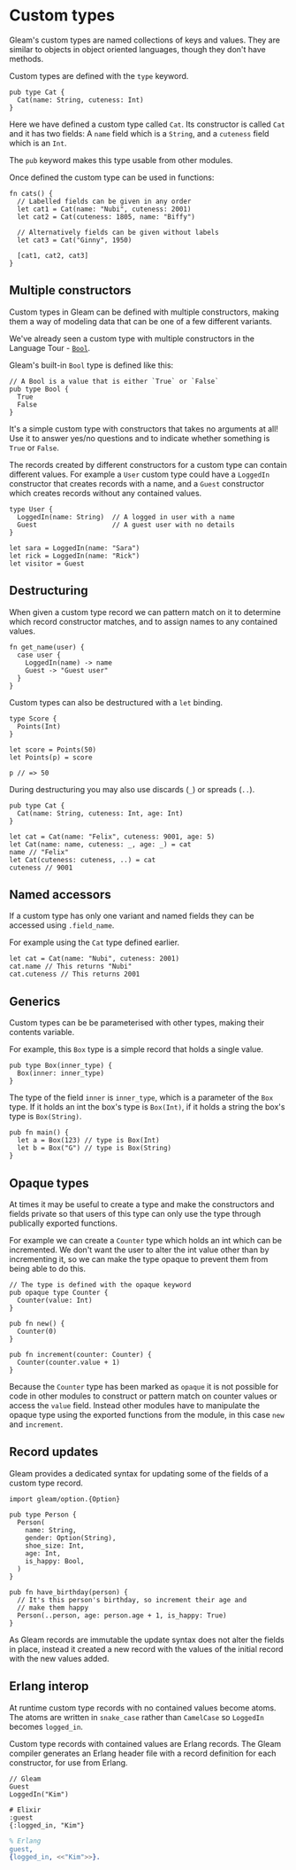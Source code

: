 # Custom types

Gleam's custom types are named collections of keys and values. They are
similar to objects in object oriented languages, though they don't have
methods.

Custom types are defined with the `type` keyword.

```gleam
pub type Cat {
  Cat(name: String, cuteness: Int)
}
```

Here we have defined a custom type called `Cat`. Its constructor is called
`Cat` and it has two fields: A `name` field which is a `String`, and a
`cuteness` field which is an `Int`.

The `pub` keyword makes this type usable from other modules.

Once defined the custom type can be used in functions:

```gleam
fn cats() {
  // Labelled fields can be given in any order
  let cat1 = Cat(name: "Nubi", cuteness: 2001)
  let cat2 = Cat(cuteness: 1805, name: "Biffy")

  // Alternatively fields can be given without labels
  let cat3 = Cat("Ginny", 1950)

  [cat1, cat2, cat3]
}
```

## Multiple constructors

Custom types in Gleam can be defined with multiple constructors, making them a
way of modeling data that can be one of a few different variants.

We've already seen a custom type with multiple constructors in the Language
Tour - [`Bool`](./bools.md).

Gleam's built-in `Bool` type is defined like this:

```gleam
// A Bool is a value that is either `True` or `False`
pub type Bool {
  True
  False
}
```

It's a simple custom type with constructors that takes no arguments at all!
Use it to answer yes/no questions and to indicate whether something is `True`
or `False`.

The records created by different constructors for a custom type can contain
different values. For example a `User` custom type could have a `LoggedIn`
constructor that creates records with a name, and a `Guest` constructor which
creates records without any contained values.

```gleam
type User {
  LoggedIn(name: String)  // A logged in user with a name
  Guest                   // A guest user with no details
}
```

```gleam
let sara = LoggedIn(name: "Sara")
let rick = LoggedIn(name: "Rick")
let visitor = Guest
```

## Destructuring

When given a custom type record we can pattern match on it to determine which
record constructor matches, and to assign names to any contained values.

```gleam
fn get_name(user) {
  case user {
    LoggedIn(name) -> name
    Guest -> "Guest user"
  }
}
```

Custom types can also be destructured with a `let` binding.

```gleam
type Score {
  Points(Int)
}
```

```gleam
let score = Points(50)
let Points(p) = score

p // => 50
```

During destructuring you may also use discards (`_`) or spreads (`..`).

```gleam
pub type Cat {
  Cat(name: String, cuteness: Int, age: Int)
}

let cat = Cat(name: "Felix", cuteness: 9001, age: 5)
let Cat(name: name, cuteness: _, age: _) = cat
name // "Felix"
let Cat(cuteness: cuteness, ..) = cat
cuteness // 9001
```

## Named accessors

If a custom type has only one variant and named fields they can be accessed
using `.field_name`.

For example using the `Cat` type defined earlier.

```gleam
let cat = Cat(name: "Nubi", cuteness: 2001)
cat.name // This returns "Nubi"
cat.cuteness // This returns 2001
```

## Generics

Custom types can be be parameterised with other types, making their contents
variable.

For example, this `Box` type is a simple record that holds a single value.

```gleam
pub type Box(inner_type) {
  Box(inner: inner_type)
}
```

The type of the field `inner` is `inner_type`, which is a parameter of the `Box`
type. If it holds an int the box's type is `Box(Int)`, if it holds a string the
box's type is `Box(String)`.

```gleam
pub fn main() {
  let a = Box(123) // type is Box(Int)
  let b = Box("G") // type is Box(String)
}
```

## Opaque types

At times it may be useful to create a type and make the constructors and
fields private so that users of this type can only use the type through
publically exported functions.

For example we can create a `Counter` type which holds an int which can be
incremented. We don't want the user to alter the int value other than by
incrementing it, so we can make the type opaque to prevent them from being
able to do this.

```gleam
// The type is defined with the opaque keyword
pub opaque type Counter {
  Counter(value: Int)
}

pub fn new() {
  Counter(0)
}

pub fn increment(counter: Counter) {
  Counter(counter.value + 1)
}
```

Because the `Counter` type has been marked as `opaque` it is not possible for
code in other modules to construct or pattern match on counter values or
access the `value` field. Instead other modules have to manipulate the opaque
type using the exported functions from the module, in this case `new` and
`increment`.

## Record updates

Gleam provides a dedicated syntax for updating some of the fields of a custom
type record.

```gleam
import gleam/option.{Option}

pub type Person {
  Person(
    name: String,
    gender: Option(String),
    shoe_size: Int,
    age: Int,
    is_happy: Bool,
  )
}

pub fn have_birthday(person) {
  // It's this person's birthday, so increment their age and
  // make them happy
  Person(..person, age: person.age + 1, is_happy: True)
}
```

As Gleam records are immutable the update syntax does not alter the fields in
place, instead it created a new record with the values of the initial record
with the new values added.

## Erlang interop

At runtime custom type records with no contained values become atoms. The
atoms are written in `snake_case` rather than `CamelCase` so `LoggedIn`
becomes `logged_in`.

Custom type records with contained values are Erlang records. The Gleam
compiler generates an Erlang header file with a record definition for each
constructor, for use from Erlang.

```gleam
// Gleam
Guest
LoggedIn("Kim")
```

```elxir
# Elixir
:guest
{:logged_in, "Kim"}
```

```erlang
% Erlang
guest,
{logged_in, <<"Kim">>}.
```

